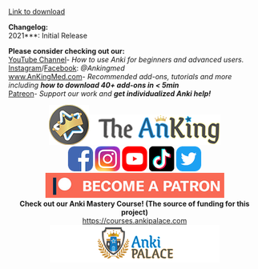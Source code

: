 <a href="https://github.com/AnKingMed/AnKing-Note-Types/blob/master/Apkg/AnKingMCAT%20note%20type.apkg">Link to download</a>

<b>Changelog:</b>
  <br>
2021***: Initial Release


<b>Please consider checking out our:</b>
<br>
<a href="https://www.youtube.com/theanking/playlists" rel="nofollow">YouTube Channel</a>- <i>How to use Anki for beginners and advanced users.</i> 
<br>
<a href="https://www.instagram.com/ankingmed" rel="nofollow">Instagram</a>/<a href="https://www.facebook.com/ankingmed" rel="nofollow">Facebook</a>: <i>@Ankingmed</i>
<br>
<a href="https://www.ankingmed.com" rel="nofollow">www.AnKingMed.com</a>- <i>Recommended add-ons, tutorials and more including <b>how to download 40+ add-ons in &lt; 5min</b></i>
<br>
<a href="https://www.ankipalace.com/membership" rel="nofollow">Patreon</a>- <i>Support our work and <b>get individualized Anki help!</b></i><br>

<p align="center">
<a href="https://www.ankingmed.com" rel="nofollow"><img src="https://raw.githubusercontent.com/AnKingMed/My-images/master/AnKing/AnKingSmall.png?raw=true"></a><a href="https://www.ankingmed.com" rel="nofollow"><img src="https://raw.githubusercontent.com/AnKingMed/My-images/master/AnKing/TheAnKing.png?raw=true"></a>
  <br>
  <a href="https://www.facebook.com/ankingmed" rel="nofollow"><img src="https://raw.githubusercontent.com/AnKingMed/My-images/master/Social/FB.png?raw=true"></a>     <a href="https://www.instagram.com/ankingmed" rel="nofollow"><img src="https://raw.githubusercontent.com/AnKingMed/My-images/master/Social/Instagram.png?raw=true"></a>     <a href="https://www.youtube.com/theanking" rel="nofollow"><img src="https://raw.githubusercontent.com/AnKingMed/My-images/master/Social/YT.png?raw=true"></a>     <a href="https://www.tiktok.com/@ankingmed" rel="nofollow"><img src="https://raw.githubusercontent.com/AnKingMed/My-images/master/Social/TikTok.png?raw=true"></a>     <a href="https://www.twitter.com/ankingmed" rel="nofollow"><img src="https://raw.githubusercontent.com/AnKingMed/My-images/master/Social/Twitter.png?raw=true"></a>
  <br>
<a href="https://www.ankipalace.com/membership" rel="nofollow"><img src="https://raw.githubusercontent.com/AnKingMed/My-images/master/AnKing/Patreon.jpg?raw=true"></a>
<br>
<b>Check out our Anki Mastery Course! (The source of funding for this project)</b><br>
          <a href="https://courses.ankipalace.com/?utm_source=anking_bg_add-on&amp;utm_medium=anki_add-on_page&amp;utm_campaign=mastery_course" rel="nofollow">https://courses.ankipalace.com</a>
<a href="https://courses.ankipalace.com/?utm_source=anking_bg_add-on&amp;utm_medium=anki_add-on_page&amp;utm_campaign=mastery_course" rel="nofollow">
  <br>
  <img src="https://raw.githubusercontent.com/AnKingMed/My-images/master/AnKing/AnkiPalace.png?raw=true"></a></p>
